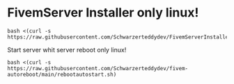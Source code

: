 # FivemServer Installer only linux!
```
bash <(curl -s https://raw.githubusercontent.com/Schwarzerteddydev/FivemServerInstaller/main/FivemServerInstaller.sh)
```


Start server whit server reboot only linux!
```
bash <(curl -s https://raw.githubusercontent.com/Schwarzerteddydev/fivem-autoreboot/main/rebootautostart.sh)
```
